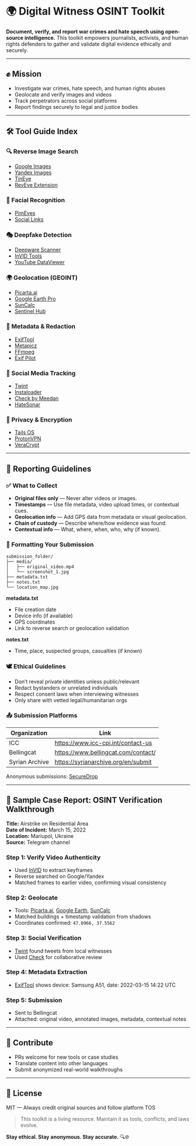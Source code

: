 # 🌍 Digital Witness OSINT Toolkit

**Document, verify, and report war crimes and hate speech using open-source intelligence.** This toolkit empowers journalists, activists, and human rights defenders to gather and validate digital evidence ethically and securely.

---

## ✊ Mission
- Investigate war crimes, hate speech, and human rights abuses
- Geolocate and verify images and videos
- Track perpetrators across social platforms
- Report findings securely to legal and justice bodies

---

## 🛠️ Tool Guide Index

### 🔍 Reverse Image Search
- [Google Images](https://images.google.com)
- [Yandex Images](https://yandex.com/images)
- [TinEye](https://tineye.com)
- [RevEye Extension](https://chrome.google.com/webstore/detail/reveye-reverse-image-sear)

### 🧠 Facial Recognition
- [PimEyes](https://pimeyes.com/)
- [Social Links](https://www.sociallinks.io/)

### 🎭 Deepfake Detection
- [Deepware Scanner](https://www.deepware.ai/)
- [InVID Tools](https://www.invid-project.eu/tools/)
- [YouTube DataViewer](https://citizenevidence.amnestyusa.org/)

### 🌍 Geolocation (GEOINT)
- [Picarta.ai](https://www.picarta.ai)
- [Google Earth Pro](https://www.google.com/earth/versions/#earth-pro)
- [SunCalc](https://www.suncalc.org/)
- [Sentinel Hub](https://www.sentinel-hub.com/)

### 🧾 Metadata & Redaction
- [ExifTool](https://exiftool.org/)
- [Metapicz](https://metapicz.com/)
- [FFmpeg](https://ffmpeg.org/)
- [Exif Pilot](https://www.colorpilot.com/exif.html)

### 📱 Social Media Tracking
- [Twint](https://github.com/twintproject/twint)
- [Instaloader](https://instaloader.github.io/)
- [Check by Meedan](https://meedan.com/check/)
- [HateSonar](https://pypi.org/project/hatesonar/)

### 🔐 Privacy & Encryption
- [Tails OS](https://tails.boum.org/)
- [ProtonVPN](https://protonvpn.com/)
- [VeraCrypt](https://www.veracrypt.fr/en/Home.html)

---

## 📄 Reporting Guidelines

### ✅ What to Collect
- **Original files only** — Never alter videos or images.
- **Timestamps** — Use file metadata, video upload times, or contextual cues.
- **Geolocation info** — Add GPS data from metadata or visual geolocation.
- **Chain of custody** — Describe where/how evidence was found.
- **Contextual info** — What, where, when, who, why (if known).

### 📎 Formatting Your Submission
```text
submission_folder/
├── media/
│   ├── original_video.mp4
│   └── screenshot_1.jpg
├── metadata.txt
├── notes.txt
└── location_map.jpg
```

**metadata.txt**
- File creation date
- Device info (if available)
- GPS coordinates
- Link to reverse search or geolocation validation

**notes.txt**
- Time, place, suspected groups, casualties (if known)

### 🕊️ Ethical Guidelines
- Don’t reveal private identities unless public/relevant
- Redact bystanders or unrelated individuals
- Respect consent laws when interviewing witnesses
- Only share with vetted legal/humanitarian orgs

### 📤 Submission Platforms
| Organization      | Link                                           |
|------------------|------------------------------------------------|
| ICC              | https://www.icc-cpi.int/contact-us            |
| Bellingcat       | https://www.bellingcat.com/contact/           |
| Syrian Archive   | https://syrianarchive.org/en/submit           |

Anonymous submissions: [SecureDrop](https://securedrop.org/)

---

## 🧪 Sample Case Report: OSINT Verification Walkthrough

**Title:** Airstrike on Residential Area  
**Date of Incident:** March 15, 2022  
**Location:** Mariupol, Ukraine  
**Source:** Telegram channel  

### Step 1: Verify Video Authenticity
- Used [InVID](https://www.invid-project.eu/tools/) to extract keyframes
- Reverse searched on Google/Yandex
- Matched frames to earlier video, confirming visual consistency

### Step 2: Geolocate
- Tools: [Picarta.ai](https://www.picarta.ai), [Google Earth](https://earth.google.com), [SunCalc](https://suncalc.org)
- Matched buildings + timestamp validation from shadows
- Coordinates confirmed: `47.0966, 37.5562`

### Step 3: Social Verification
- [Twint](https://github.com/twintproject/twint) found tweets from local witnesses
- Used [Check](https://meedan.com/check/) for collaborative review

### Step 4: Metadata Extraction
- [ExifTool](https://exiftool.org/) shows device: Samsung A51, date: 2022-03-15 14:22 UTC

### Step 5: Submission
- Sent to Bellingcat
- Attached: original video, annotated images, metadata, contextual notes

---

## 🤝 Contribute
- PRs welcome for new tools or case studies
- Translate content into other languages
- Submit anonymized real-world walkthroughs

---

## 📜 License
MIT — Always credit original sources and follow platform TOS

> This toolkit is a living resource. Maintain it as tools, conflicts, and laws evolve.

**Stay ethical. Stay anonymous. Stay accurate.** 🔍🌐

